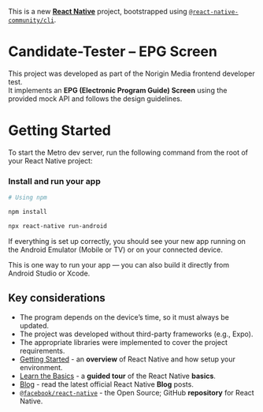 This is a new [**React Native**](https://reactnative.dev) project, bootstrapped using [`@react-native-community/cli`](https://github.com/react-native-community/cli).

# Candidate-Tester – EPG Screen

This project was developed as part of the Norigin Media frontend developer test.  
It implements an **EPG (Electronic Program Guide) Screen** using the provided mock API and follows the design guidelines.


# Getting Started

To start the Metro dev server, run the following command from the root of your React Native project:
 
### Install and run your app

```sh
# Using npm

npm install 

npx react-native run-android

```


If everything is set up correctly, you should see your new app running on the Android Emulator (Mobile or TV) or on your connected device.

This is one way to run your app — you can also build it directly from Android Studio or Xcode.

## Key considerations

- The program depends on the device’s time, so it must always be updated.  
- The project was developed without third-party frameworks (e.g., Expo).  
- The appropriate libraries were implemented to cover the project requirements.
- [Getting Started](https://reactnative.dev/docs/environment-setup) - an **overview** of React Native and how setup your environment.
- [Learn the Basics](https://reactnative.dev/docs/getting-started) - a **guided tour** of the React Native **basics**.
- [Blog](https://reactnative.dev/blog) - read the latest official React Native **Blog** posts.
- [`@facebook/react-native`](https://github.com/facebook/react-native) - the Open Source; GitHub **repository** for React Native.
